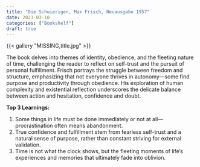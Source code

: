 ```yaml
---
title: "Die Schwierigen, Max Frisch, Neuausgabe 1957"
date: 2023-03-10
categories: ["Bookshelf"]
draft: true
---
```


{{< gallery "MISSING,title.jpg" >}}

The book delves into themes of identity, obedience, and the fleeting nature of time, challenging the reader to reflect on self-trust and the pursuit of personal fulfillment. Frisch portrays the struggle between freedom and structure, emphasizing that not everyone thrives in autonomy—some find purpose and productivity through obedience. His exploration of human complexity and existential reflection underscores the delicate balance between action and hesitation, confidence and doubt.

**Top 3 Learnings:**

1. Some things in life must be done immediately or not at all—procrastination often means abandonment.
2. True confidence and fulfillment stem from fearless self-trust and a natural sense of purpose, rather than constant striving for external validation.
3. Time is not what the clock shows, but the fleeting moments of life’s experiences and memories that ultimately fade into oblivion.
